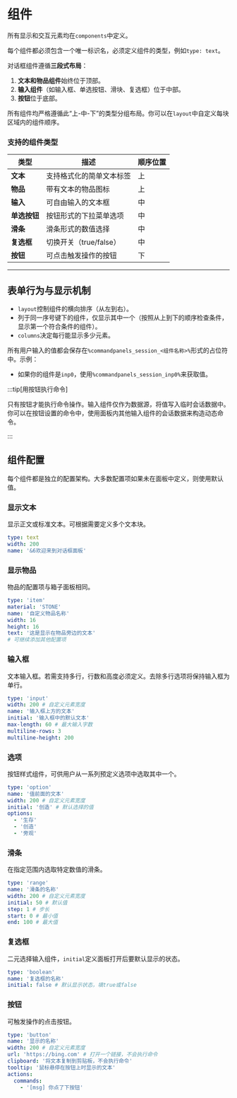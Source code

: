 # 组件

所有显示和交互元素均在`components`中定义。

每个组件都必须包含一个唯一标识名，必须定义组件的类型，例如`type: text`。

对话框组件遵循**三段式布局**：

1. **文本和物品组件**始终位于顶部。
2. **输入组件**（如输入框、单选按钮、滑块、复选框）位于中部。
3. **按钮**位于底部。

所有组件均严格遵循此“上-中-下”的类型分组布局。你可以在`layout`中自定义每块区域内的组件顺序。

### 支持的组件类型

| 类型       | 描述               | 顺序位置 |
|----------|------------------|------|
| **文本**   | 支持格式化的简单文本标签     | 上    |
| **物品**   | 带有文本的物品图标        | 上    |
| **输入**   | 可自由输入的文本框        | 中    |
| **单选按钮** | 按钮形式的下拉菜单选项      | 中    |
| **滑条**   | 滑条形式的数值选择        | 中    |
| **复选框**  | 切换开关（true/false） | 中    |
| **按钮**   | 可点击触发操作的按钮       | 下    |

------

## 表单行为与显示机制

- `layout`控制组件的横向排序（从左到右）。
- 列于同一序号键下的组件，仅显示其中一个（按照从上到下的顺序检查条件，显示第一个符合条件的组件）。
- `columns`决定每行能显示多少元素。

所有用户输入的值都会保存在`%commandpanels_session_<组件名称>%`形式的占位符中。示例：

- 如果你的组件是`inp0`，使用`%commandpanels_session_inp0%`来获取值。

:::tip[用按钮执行命令]

只有按钮才能执行命令操作。输入组件仅作为数据源，将值写入临时会话数据中。你可以在按钮设置的命令中，使用面板内其他输入组件的会话数据来构造动态命令。

:::

## 组件配置

每个组件都是独立的配置架构。大多数配置项如果未在面板中定义，则使用默认值。

### 显示文本

显示正文或标准文本。可根据需要定义多个文本块。

```yaml
type: text
width: 200
name: '&6欢迎来到对话框面板'
```

### 显示物品

物品的配置项与箱子面板相同。

```yaml
type: 'item'
material: 'STONE'
name: '自定义物品名称'
width: 16
height: 16
text: '这是显示在物品旁边的文本'
# 可继续添加其他配置项
```

### 输入框

文本输入框。若需支持多行，行数和高度必须定义。去除多行选项将保持输入框为单行。

```yaml
type: 'input'
width: 200 # 自定义元素宽度
name: '输入框上方的文本'
initial: '输入框中的默认文本'
max-length: 60 # 最大输入字数
multiline-rows: 3
multiline-height: 200
```

### 选项

按钮样式组件，可供用户从一系列预定义选项中选取其中一个。

```yaml
type: 'option'
name: '值前面的文本'
width: 200 # 自定义元素宽度
initial: '创造' # 默认选择的值
options:
  - '生存'
  - '创造'
  - '旁观'
```

### 滑条

在指定范围内选取特定数值的滑条。

```yaml
type: 'range'
name: '滑条的名称'
width: 200 # 自定义元素宽度
initial: 50 # 默认值
step: 1 # 步长
start: 0 # 最小值
end: 100 # 最大值
```

### 复选框

二元选择输入组件，`initial`定义面板打开后要默认显示的状态。

```yaml
type: 'boolean'
name: '复选框的名称'
initial: false # 默认显示状态，填true或false
```

### 按钮

可触发操作的点击按钮。

```yaml
type: 'button'
name: '显示的名称'
width: 200 # 自定义元素宽度
url: 'https://bing.com' # 打开一个链接，不会执行命令
clipboard: '将文本复制到剪贴板，不会执行命令'
tooltip: '鼠标悬停在按钮上时显示的文本'
actions:
  commands:
    - '[msg] 你点了下按钮'
```